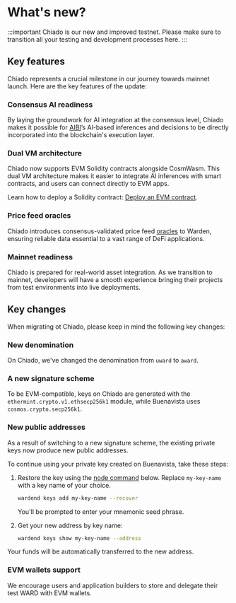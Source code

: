 ﻿---
sidebar_position: 1.5
---

# What's new?

:::important
Chiado is our new and improved testnet. Please make sure to transition all your testing and development processes here.
:::

## Key features

Chiado represents a crucial milestone in our journey towards mainnet launch. Here are the key features of the update:

### Consensus AI readiness

By laying the groundwork for AI integration at the consensus level, Chiado makes it possible for [AIBI](/learn/warden-ai-agents#ai-blockchain-interface)’s AI-based inferences and decisions to be directly incorporated into the blockchain's execution layer.

### Dual VM architecture

Chiado now supports EVM Solidity contracts alongside CosmWasm. This dual VM architecture makes it easier to integrate AI inferences with smart contracts, and users can connect directly to EVM apps.

Learn how to deploy a Solidity contract: [Deploy an EVM contract](/build-an-app/deploy-smart-contracts-on-warden/deploy-an-evm-contract).


### Price feed oracles
Chiado introduces consensus-validated price feed [oracles](/learn/oracle-services) to Warden, ensuring reliable data essential to a vast range of DeFi applications.

### Mainnet readiness
Chiado is prepared for real-world asset integration. As we transition to mainnet, developers will have a smooth experience bringing their projects from test environments into live deployments.

## Key changes

When migrating ot Chiado, please keep in mind the following key changes:

### New denomination

On Chiado, we've changed the denomination from `uward` to `award`.

### A new signature scheme

To be EVM-compatible, keys on Chiado are generated with the `ethermint.crypto.v1.ethsecp256k1` module, while Buenavista uses `cosmos.crypto.secp256k1`.

### New public addresses

As a result of switching to a new signature scheme, the existing private keys now produce new public addresses.

To continue using your private key created on Buenavista, take these steps:

1. Restore the key using the [node command](/operate-a-node/node-commands) below. Replace `my-key-name` with a key name of your choice.
   
   ```bash
   wardend keys add my-key-name --recover
   ```
   
   You'll be prompted to enter your mnemonic seed phrase.
   
2. Get your new address by key name:
   
   ```bash
   wardend keys show my-key-name --address
   ```
   
Your funds will be automatically transferred to the new address.
   
### EVM wallets support

We encourage users and application builders to store and delegate their test WARD with EVM wallets.
